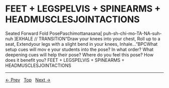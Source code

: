 # FEET + LEGSPELVIS + SPINEARMS + HEADMUSCLESJOINTACTIONS

Seated Forward Fold PosePaschimottanasana[ puh-sh-chi-mo-TA-NA-suh-nuh ]EXHALE
// TRANSITION“Draw your knees into your chest, Roll up to a seat, Extendyour legs with a slight bend in your knees, Inhale...”BPCWhat setup cues will mov e your students into the pose? In what order? What deepening cues will help their pose? Where do you feel this pose? How does it benefit you?
FEET + LEGSPELVIS + SPINEARMS + HEADMUSCLESJOINTACTIONS


---
[← Prev](/pages/page-158.md) &nbsp; [Top](/index.md) &nbsp; [Next →](/pages/page-160.md)
